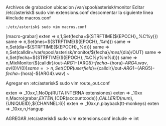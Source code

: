 Archivos de grabacion 
ubicacion 
  /var/spool/asterisk/monitor
  Editar
    /etc/asterisk$ sudo vim extensions.conf
    descomentar la siguiente linea
    #include macros.conf
    
    :/etc/asterisk$ sudo vim macros.conf 

[macro-grabar]
exten => s,1,Set(fecha=${STRFTIME(${EPOCH},,%C%y)})
same => n,Set(mes=${STRFTIME(${EPOCH},,%m)})
same => n,Set(dia=${STRFTIME(${EPOCH},,%d)})
same => n,Set(calldir=/var/spool/asterisk/monitor/${fecha}/${mes}/${dia}/OUT)
same => n,Set(fecha=${STRFTIME(${EPOCH},,%C%y%m%d)})
same => n,MixMonitor(${calldir}/out-${ARG1}-${ARG5}-${fecha}-${hora}-${ARG4}.wav,av(0)V(0))
same => n,Set(CDR(userfield)=${calldir}/out-${ARG1}-${ARG5}-${fecha}-${hora}-${ARG4}.wav)
~                                                              

Agregar en 
  :etc/asterisk$ sudo vim route_out.conf

exten => _10xx,1,NoOp(RUTA INTERNA extensiones)
exten => _10xx n,Macro(grabar,${EXTEN},${CDR(accountcode)},${CALLERID(num)},${UNIQUEID},${CHANNEL:6})
exten => _10xx,n,playback(tt-monkeys)
exten => _10xx,n,Hangup

AGREGAR 
  /etc/asterisk$ sudo vim extensions.conf 
include => int
